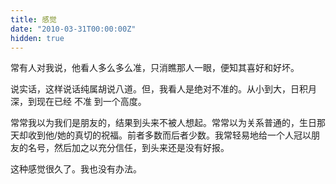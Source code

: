```yaml
---
title: 感觉
date: "2010-03-31T00:00:00Z"
hidden: true
---
```

常有人对我说，他看人多么多么准，只消瞧那人一眼，便知其喜好和好坏。

说实话，这样说话纯属胡说八道。但，我看人是绝对不准的。从小到大，日积月深，到现在已经 不准 到一个高度。

常常我以为我们是朋友的，结果到头来不被人想起。常常以为关系普通的，生日那天却收到他/她的真切的祝福。前者多数而后者少数。我常轻易地给一个人冠以朋友的名号，然后加之以充分信任，到头来还是没有好报。

这种感觉很久了。我也没有办法。